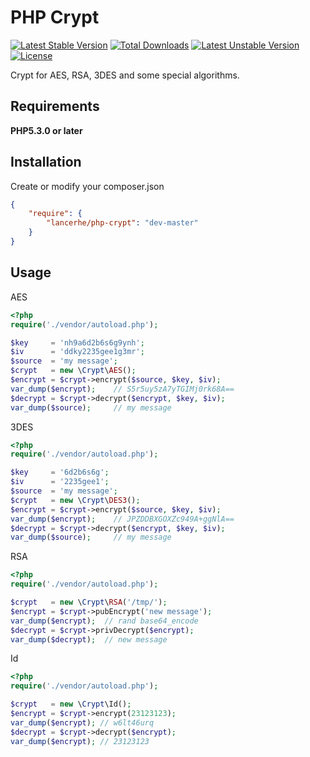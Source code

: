 PHP Crypt
============

[![Latest Stable Version](https://poser.pugx.org/lancerhe/php-crypt/v/stable)](https://packagist.org/packages/lancerhe/php-crypt) [![Total Downloads](https://poser.pugx.org/lancerhe/php-crypt/downloads)](https://packagist.org/packages/lancerhe/php-crypt) [![Latest Unstable Version](https://poser.pugx.org/lancerhe/php-crypt/v/unstable)](https://packagist.org/packages/lancerhe/php-crypt) [![License](https://poser.pugx.org/lancerhe/php-crypt/license)](https://packagist.org/packages/lancerhe/php-crypt)

Crypt for AES, RSA, 3DES and some special algorithms.

Requirements
------------

**PHP5.3.0 or later**

Installation
------------

Create or modify your composer.json

``` json
{
    "require": {
        "lancerhe/php-crypt": "dev-master"
    }
}
```

Usage
-----

AES

``` php
<?php
require('./vendor/autoload.php');

$key     = 'nh9a6d2b6s6g9ynh';
$iv      = 'ddky2235gee1g3mr';
$source  = 'my message';
$crypt   = new \Crypt\AES();
$encrypt = $crypt->encrypt($source, $key, $iv); 
var_dump($encrypt);    // S5r5uy5zA7yTGIMj0rk68A==
$decrypt = $crypt->decrypt($encrypt, $key, $iv);
var_dump($source);     // my message
```

3DES

``` php
<?php
require('./vendor/autoload.php');

$key     = '6d2b6s6g';
$iv      = '2235gee1';
$source  = 'my message';
$crypt   = new \Crypt\DES3();
$encrypt = $crypt->encrypt($source, $key, $iv); 
var_dump($encrypt);    // JPZDDBXGOXZc949A+ggNlA==
$decrypt = $crypt->decrypt($encrypt, $key, $iv);
var_dump($source);     // my message
```

RSA

``` php
<?php
require('./vendor/autoload.php');

$crypt   = new \Crypt\RSA('/tmp/');
$encrypt = $crypt->pubEncrypt('new message');
var_dump($encrypt);  // rand base64_encode
$decrypt = $crypt->privDecrypt($encrypt);
var_dump($decrypt);  // new message
```

Id

``` php
<?php
require('./vendor/autoload.php');

$crypt   = new \Crypt\Id();
$encrypt = $crypt->encrypt(23123123);
var_dump($encrypt); // w6lt46urq
$decrypt = $crypt->decrypt($encrypt);
var_dump($encrypt); // 23123123
```